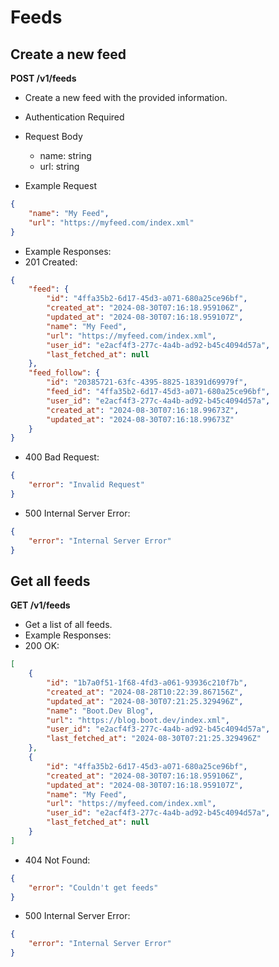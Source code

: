 # Feeds

## Create a new feed

**POST /v1/feeds**

-   Create a new feed with the provided information.
-   Authentication Required
-   Request Body

    -   name: string
    -   url: string

-   Example Request

```json
{
    "name": "My Feed",
    "url": "https://myfeed.com/index.xml"
}
```

-   Example Responses:
-   201 Created:

```json
{
    "feed": {
        "id": "4ffa35b2-6d17-45d3-a071-680a25ce96bf",
        "created_at": "2024-08-30T07:16:18.959106Z",
        "updated_at": "2024-08-30T07:16:18.959107Z",
        "name": "My Feed",
        "url": "https://myfeed.com/index.xml",
        "user_id": "e2acf4f3-277c-4a4b-ad92-b45c4094d57a",
        "last_fetched_at": null
    },
    "feed_follow": {
        "id": "20385721-63fc-4395-8825-18391d69979f",
        "feed_id": "4ffa35b2-6d17-45d3-a071-680a25ce96bf",
        "user_id": "e2acf4f3-277c-4a4b-ad92-b45c4094d57a",
        "created_at": "2024-08-30T07:16:18.99673Z",
        "updated_at": "2024-08-30T07:16:18.99673Z"
    }
}
```

-   400 Bad Request:

```json
{
    "error": "Invalid Request"
}
```

-   500 Internal Server Error:

```json
{
    "error": "Internal Server Error"
}
```

## Get all feeds

**GET /v1/feeds**

-   Get a list of all feeds.
-   Example Responses:
-   200 OK:

```json
[
    {
        "id": "1b7a0f51-1f68-4fd3-a061-93936c210f7b",
        "created_at": "2024-08-28T10:22:39.867156Z",
        "updated_at": "2024-08-30T07:21:25.329496Z",
        "name": "Boot.Dev Blog",
        "url": "https://blog.boot.dev/index.xml",
        "user_id": "e2acf4f3-277c-4a4b-ad92-b45c4094d57a",
        "last_fetched_at": "2024-08-30T07:21:25.329496Z"
    },
    {
        "id": "4ffa35b2-6d17-45d3-a071-680a25ce96bf",
        "created_at": "2024-08-30T07:16:18.959106Z",
        "updated_at": "2024-08-30T07:16:18.959107Z",
        "name": "My Feed",
        "url": "https://myfeed.com/index.xml",
        "user_id": "e2acf4f3-277c-4a4b-ad92-b45c4094d57a",
        "last_fetched_at": null
    }
]
```

-   404 Not Found:

```json
{
    "error": "Couldn't get feeds"
}
```

-   500 Internal Server Error:

```json
{
    "error": "Internal Server Error"
}
```
